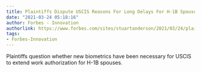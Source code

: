 ```yaml
---
title: Plaintiffs Dispute USCIS Reasons For Long Delays For H-1B Spouses
date: "2021-03-24 05:18:16"
author: Forbes - Innovation
authorlink: https://www.forbes.com/sites/stuartanderson/2021/03/24/plaintiffs-dispute-uscis-reasons-for-long-delays-for-h-1b-spouses/
tags:
- Forbes-Innovation
---
```

Plaintiffs question whether new biometrics have been necessary for USCIS to extend work authorization for H-1B spouses.